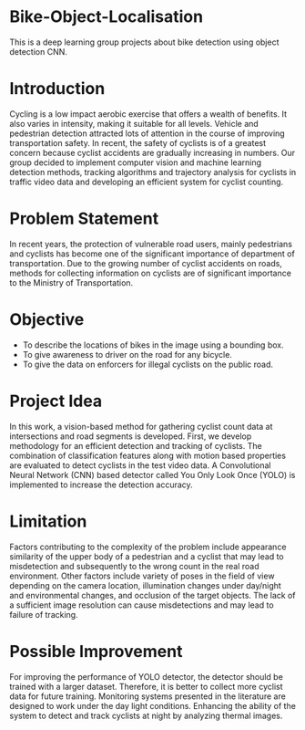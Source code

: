 # Bike-Object-Localisation

This is a deep learning group projects about bike detection using object detection CNN.

# Introduction

Cycling is a low impact aerobic exercise that offers a wealth of benefits. It also varies in intensity, making it suitable for all levels. Vehicle and pedestrian detection attracted lots of attention in the course of improving transportation safety. In recent, the safety of cyclists is of a greatest concern because cyclist accidents are gradually increasing in numbers. Our group decided to implement computer vision and machine learning detection methods, tracking algorithms and trajectory analysis for cyclists in traffic video data and developing an efficient system for cyclist counting.

# Problem Statement

In recent years, the protection of vulnerable road users, mainly pedestrians and cyclists has become one of the significant importance of department of transportation. Due to the growing number of cyclist accidents on roads, methods for collecting information on cyclists are of significant importance to the Ministry of Transportation.

# Objective

- To describe the locations of bikes in the image using a bounding box.
- To give awareness to driver on the road for any bicycle.
- To give the data on enforcers for illegal cyclists on the public road.

# Project Idea

In this work, a vision-based method for gathering cyclist count data at intersections and road segments is developed. First, we develop methodology for an efficient detection and tracking of cyclists. The combination of classification features along with motion based properties are evaluated to detect cyclists in the test video data. A Convolutional Neural Network (CNN) based detector called You Only Look Once (YOLO) is implemented to increase the detection accuracy.

# Limitation

Factors contributing to the complexity of the problem include appearance similarity of the upper body of a pedestrian and a cyclist that may lead to misdetection and subsequently to the wrong count in the real road environment. Other factors include variety of poses in the field of view depending on the camera location, illumination changes under day/night and environmental changes, and occlusion of the target objects. The lack of a sufficient image resolution can cause misdetections and may lead to failure of tracking. 

# Possible Improvement

For improving the performance of YOLO detector, the detector should be trained with a larger dataset. Therefore, it is better to collect more cyclist data for future training. Monitoring systems presented in the literature are designed to work under the day light conditions. Enhancing the ability of the system to detect and track cyclists at night by analyzing thermal images.
